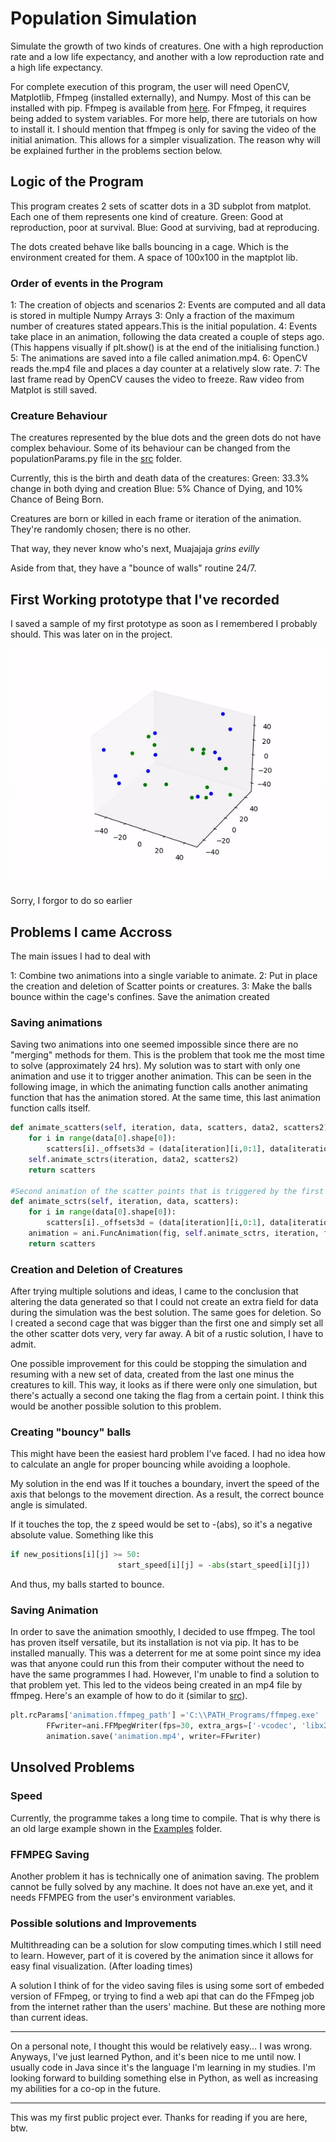 # Population Simulation

Simulate the growth of two kinds of creatures. One with a high reproduction rate and a low life expectancy, and another with a low reproduction rate and a high life expectancy.

For complete execution of this program, the user will need OpenCV, Matplotlib, Ffmpeg (installed externally), and Numpy. Most of this can be installed with pip. Ffmpeg is available from [here](https://ffmpeg.org/). For Ffmpeg, it requires being added to system variables. For more help, there are tutorials on how to install it.
I should mention that ffmpeg is only for saving the video of the initial animation. This allows for a simpler visualization. The reason why will be explained further in the problems section below.

## Logic of the Program

This program creates 2 sets of scatter dots in a 3D subplot from matplot. Each one of them represents one kind of creature.
Green: Good at reproduction, poor at survival.
Blue: Good at surviving, bad at reproducing.

The dots created behave like balls bouncing in a cage. Which is the environment created for them. A space of 100x100 in the maptplot lib.

### Order of events in the Program

1: The creation of objects and scenarios
2: Events are computed and all data is stored in multiple Numpy Arrays
3: Only a fraction of the maximum number of creatures stated appears.This is the initial population.
4: Events take place in an animation, following the data created a couple of steps ago. (This happens visually if plt.show() is at the end of the initialising function.)
5: The animations are saved into a file called animation.mp4.
6: OpenCV reads the.mp4 file and places a day counter at a relatively slow rate.
7: The last frame read by OpenCV causes the video to freeze. Raw video from Matplot is still saved.

### Creature Behaviour

The creatures represented by the blue dots and the green dots do not have complex behaviour. Some of its behaviour can be changed from the populationParams.py file in the [src](https://github.com/SNOWZ7Z/Population-Simulation/tree/main/src) folder.

Currently, this is the birth and death data of the creatures:
Green: 33.3% change in both dying and creation
Blue: 5% Chance of Dying, and 10% Chance of Being Born.

Creatures are born or killed in each frame or iteration of the animation. They're randomly chosen; there is no other.

That way, they never know who's next, Muajajaja *grins evilly*

Aside from that, they have a "bounce of walls" routine 24/7.

## First Working prototype that I've recorded

I saved a sample of my first prototype as soon as I remembered I probably should. This was later on in the project.

<p align="center"><img src="examples/example.gif"></p>

Sorry, I forgor to do so earlier

## Problems I came Accross

The main issues I had to deal with

1: Combine two animations into a single variable to animate.
2: Put in place the creation and deletion of Scatter points or creatures.
3: Make the balls bounce within the cage's confines.
Save the animation created

### Saving animations

Saving two animations into one seemed impossible since there are no "merging" methods for them. This is the problem that took me the most time to solve (approximately 24 hrs). My solution was to start with only one animation and use it to trigger another animation. This can be seen in the following image, in which the animating function calls another animating function that has the animation stored. At the same time, this last animation function calls itself.

```python
def animate_scatters(self, iteration, data, scatters, data2, scatters2):
    for i in range(data[0].shape[0]):
        scatters[i]._offsets3d = (data[iteration][i,0:1], data[iteration][i,1:2], data[iteration][i,2:])
    self.animate_sctrs(iteration, data2, scatters2)
    return scatters

#Second animation of the scatter points that is triggered by the first one. animate_scatters
def animate_sctrs(self, iteration, data, scatters):
    for i in range(data[0].shape[0]):
        scatters[i]._offsets3d = (data[iteration][i,0:1], data[iteration][i,1:2], data[iteration][i,2:])
    animation = ani.FuncAnimation(fig, self.animate_sctrs, iteration, fargs=(data, scatters), interval=50, blit=False, repeat=True)
    return scatters
```

### Creation and Deletion of Creatures

After trying multiple solutions and ideas, I came to the conclusion that altering the data generated so that I could not create an extra field for data during the simulation was the best solution. The same goes for deletion. So I created a second cage that was bigger than the first one and simply set all the other scatter dots very, very far away. A bit of a rustic solution, I have to admit.

One possible improvement for this could be stopping the simulation and resuming with a new set of data, created from the last one minus the creatures to kill. This way, it looks as if there were only one simulation, but there's actually a second one taking the flag from a certain point. I think this would be another possible solution to this problem.

### Creating "bouncy" balls

This might have been the easiest hard problem I've faced. I had no idea how to calculate an angle for proper bouncing while avoiding a loophole.

My solution in the end was If it touches a boundary, invert the speed of the axis that belongs to the movement direction. As a result, the correct bounce angle is simulated.

If it touches the top, the z speed would be set to -(abs), so it's a negative absolute value. Something like this

```python
if new_positions[i][j] >= 50:
                        start_speed[i][j] = -abs(start_speed[i][j])
```

And thus, my balls started to bounce.

### Saving Animation

In order to save the animation smoothly, I decided to use ffmpeg. The tool has proven itself versatile, but its installation is not via pip. It has to be installed manually. This was a deterrent for me at some point since my idea was that anyone could run this from their computer without the need to have the same programmes I had. However, I'm unable to find a solution to that problem yet. This led to the videos being created in an mp4 file by ffmpeg. Here's an example of how to do it (similar to [src](https://github.com/SNOWZ7Z/Population-Simulation/tree/main/src)).

```python
plt.rcParams['animation.ffmpeg_path'] ='C:\\PATH_Programs/ffmpeg.exe'
        FFwriter=ani.FFMpegWriter(fps=30, extra_args=['-vcodec', 'libx264'])
        animation.save('animation.mp4', writer=FFwriter)
```

## Unsolved Problems

### Speed

Currently, the programme takes a long time to compile. That is why there is an old large example shown in the [Examples](https://github.com/SNOWZ7Z/Population-Simulation/tree/main/examples) folder.

### FFMPEG Saving

Another problem it has is technically one of animation saving. The problem cannot be fully solved by any machine. It does not have an.exe yet, and it needs FFMPEG from the user's environment variables.

### Possible solutions and Improvements

Multithreading can be a solution for slow computing times.which I still need to learn. However, part of it is covered by the animation since it allows for easy final visualization. (After loading times)

A solution I think of for the video saving files is using some sort of embeded version of FFmpeg, or trying to find a web api that can do the FFmpeg job from the internet rather than the users' machine. But these are nothing more than current ideas.

---

On a personal note, I thought this would be relatively easy... I was wrong.
Anyways, I've just learned Python, and it's been nice to me until now. I usually code in Java since it's the language I'm learning in my studies. I'm looking forward to building something else in Python, as well as increasing my abilities for a co-op in the future.

---

This was my first public project ever. Thanks for reading if you are here, btw.
